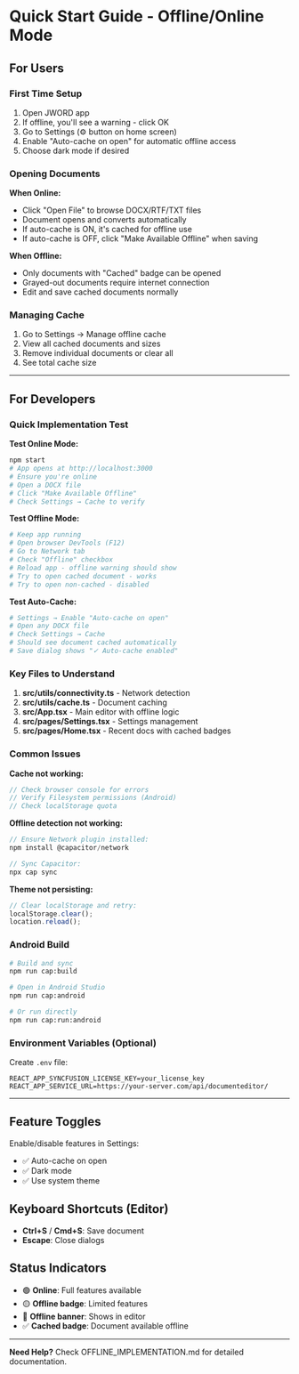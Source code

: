 # Quick Start Guide - Offline/Online Mode

## For Users

### First Time Setup
1. Open JWORD app
2. If offline, you'll see a warning - click OK
3. Go to Settings (⚙️ button on home screen)
4. Enable "Auto-cache on open" for automatic offline access
5. Choose dark mode if desired

### Opening Documents

**When Online:**
- Click "Open File" to browse DOCX/RTF/TXT files
- Document opens and converts automatically
- If auto-cache is ON, it's cached for offline use
- If auto-cache is OFF, click "Make Available Offline" when saving

**When Offline:**
- Only documents with "Cached" badge can be opened
- Grayed-out documents require internet connection
- Edit and save cached documents normally

### Managing Cache
1. Go to Settings → Manage offline cache
2. View all cached documents and sizes
3. Remove individual documents or clear all
4. See total cache size

---

## For Developers

### Quick Implementation Test

**Test Online Mode:**
```bash
npm start
# App opens at http://localhost:3000
# Ensure you're online
# Open a DOCX file
# Click "Make Available Offline"
# Check Settings → Cache to verify
```

**Test Offline Mode:**
```bash
# Keep app running
# Open browser DevTools (F12)
# Go to Network tab
# Check "Offline" checkbox
# Reload app - offline warning should show
# Try to open cached document - works
# Try to open non-cached - disabled
```

**Test Auto-Cache:**
```bash
# Settings → Enable "Auto-cache on open"
# Open any DOCX file
# Check Settings → Cache
# Should see document cached automatically
# Save dialog shows "✓ Auto-cache enabled"
```

### Key Files to Understand

1. **src/utils/connectivity.ts** - Network detection
2. **src/utils/cache.ts** - Document caching
3. **src/App.tsx** - Main editor with offline logic
4. **src/pages/Settings.tsx** - Settings management
5. **src/pages/Home.tsx** - Recent docs with cached badges

### Common Issues

**Cache not working:**
```typescript
// Check browser console for errors
// Verify Filesystem permissions (Android)
// Check localStorage quota
```

**Offline detection not working:**
```typescript
// Ensure Network plugin installed:
npm install @capacitor/network

// Sync Capacitor:
npx cap sync
```

**Theme not persisting:**
```typescript
// Clear localStorage and retry:
localStorage.clear();
location.reload();
```

### Android Build

```bash
# Build and sync
npm run cap:build

# Open in Android Studio
npm run cap:android

# Or run directly
npm run cap:run:android
```

### Environment Variables (Optional)

Create `.env` file:
```env
REACT_APP_SYNCFUSION_LICENSE_KEY=your_license_key
REACT_APP_SERVICE_URL=https://your-server.com/api/documenteditor/
```

---

## Feature Toggles

Enable/disable features in Settings:
- ✅ Auto-cache on open
- ✅ Dark mode
- ✅ Use system theme

## Keyboard Shortcuts (Editor)

- **Ctrl+S** / **Cmd+S**: Save document
- **Escape**: Close dialogs

## Status Indicators

- 🟢 **Online**: Full features available
- 🟡 **Offline badge**: Limited features
- 📴 **Offline banner**: Shows in editor
- ✅ **Cached badge**: Document available offline

---

**Need Help?** Check OFFLINE_IMPLEMENTATION.md for detailed documentation.
